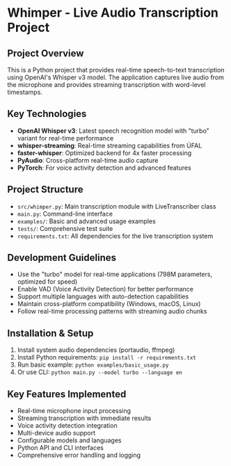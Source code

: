 # Whimper - Live Audio Transcription Project

## Project Overview
This is a Python project that provides real-time speech-to-text transcription using OpenAI's Whisper v3 model. The application captures live audio from the microphone and provides streaming transcription with word-level timestamps.

## Key Technologies
- **OpenAI Whisper v3**: Latest speech recognition model with "turbo" variant for real-time performance
- **whisper-streaming**: Real-time streaming capabilities from ÚFAL
- **faster-whisper**: Optimized backend for 4x faster processing
- **PyAudio**: Cross-platform real-time audio capture
- **PyTorch**: For voice activity detection and advanced features

## Project Structure
- `src/whimper.py`: Main transcription module with LiveTranscriber class
- `main.py`: Command-line interface
- `examples/`: Basic and advanced usage examples
- `tests/`: Comprehensive test suite
- `requirements.txt`: All dependencies for the live transcription system

## Development Guidelines
- Use the "turbo" model for real-time applications (798M parameters, optimized for speed)
- Enable VAD (Voice Activity Detection) for better performance
- Support multiple languages with auto-detection capabilities
- Maintain cross-platform compatibility (Windows, macOS, Linux)
- Follow real-time processing patterns with streaming audio chunks

## Installation & Setup
1. Install system audio dependencies (portaudio, ffmpeg)
2. Install Python requirements: `pip install -r requirements.txt`
3. Run basic example: `python examples/basic_usage.py`
4. Or use CLI: `python main.py --model turbo --language en`

## Key Features Implemented
- Real-time microphone input processing
- Streaming transcription with immediate results
- Voice activity detection integration
- Multi-device audio support
- Configurable models and languages
- Python API and CLI interfaces
- Comprehensive error handling and logging